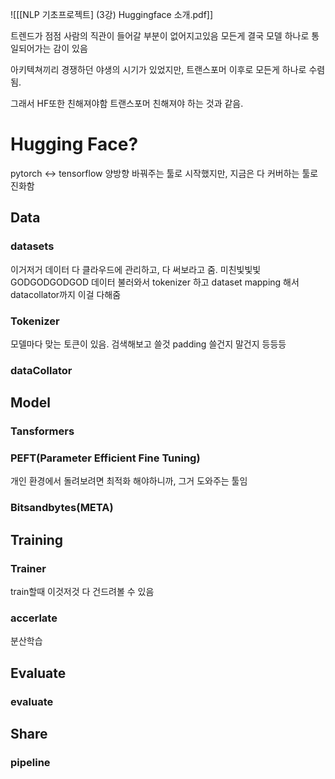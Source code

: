 ![[[NLP 기초프로젝트] (3강) Huggingface 소개.pdf]]

트렌드가 점점 사람의 직관이 들어갈 부분이 없어지고있음
모든게 결국 모델 하나로 통일되어가는 감이 있음

아키텍쳐끼리 경쟁하던 야생의 시기가 있었지만, 트랜스포머 이후로 모든게 하나로 수렴됨.

그래서 HF또한 친해져야함 트랜스포머 친해져야 하는 것과 같음.

# Hugging Face?

pytorch <-> tensorflow 양방향 바꿔주는 툴로 시작했지만, 지금은 다 커버하는 툴로 진화함

## Data

### datasets
이거저거 데이터 다 클라우드에 관리하고, 다 써보라고 줌. 미친빛빛빛GODGODGODGOD
데이터 불러와서
tokenizer 하고
dataset mapping 해서
datacollator까지
이걸 다해줌
### Tokenizer
모델마다 맞는 토큰이 있음. 검색해보고 쓸것
padding 쓸건지 말건지 등등등
### dataCollator


## Model

### Tansformers



### PEFT(Parameter Efficient Fine Tuning)
개인 환경에서 돌려보려면 최적화 해야하니까, 그거 도와주는 툴임
### Bitsandbytes(META)

## Training

### Trainer
train할때 이것저것 다 건드려볼 수 있음
### accerlate
분산학습
## Evaluate

### evaluate

## Share

### pipeline

